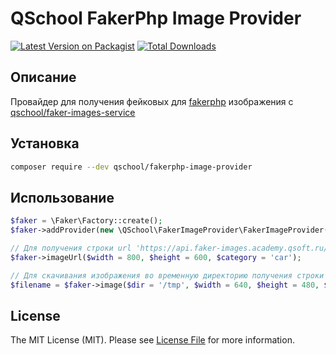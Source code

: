 # QSchool FakerPhp Image Provider

[![Latest Version on Packagist](https://img.shields.io/packagist/v/qschool/fakerphp-image-provider.svg?style=flat-square)](https://packagist.org/packages/qschool/fakerphp-image-provider)
[![Total Downloads](https://img.shields.io/packagist/dt/qschool/fakerphp-image-provider.svg?style=flat-square)](https://packagist.org/packages/qschool/fakerphp-image-provider)

## Описание

Провайдер для получения фейковых для [fakerphp](https://github.com/fakerphp/faker) изображения с [qschool/faker-images-service](https://api.faker-images.academy.qsoft.ru/images)
 
## Установка

```bash
composer require --dev qschool/fakerphp-image-provider
```

## Использование

```php
$faker = \Faker\Factory::create();
$faker->addProvider(new \QSchool\FakerImageProvider\FakerImageProvider($faker));

// Для получения строки url 'https://api.faker-images.academy.qsoft.ru/image/car?w=800&h=600'
$faker->imageUrl($width = 800, $height = 600, $category = 'car'); 

// Для скачивания изображения во временную директорию получения строки url
$filename = $faker->image($dir = '/tmp', $width = 640, $height = 480, $category = 'car');
```

## License

The MIT License (MIT). Please see [License File](LICENSE.md) for more information.
